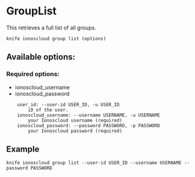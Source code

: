 # GroupList

This retrieves a full list of all groups.

```text
knife ionoscloud group list (options)
```

## Available options:

### Required options:

* ionoscloud_username
* ionoscloud_password

```text
    user_id: --user-id USER_ID, -u USER_ID
        iD of the user.
    ionoscloud_username: --username USERNAME, -u USERNAME
        your Ionoscloud username (required)
    ionoscloud_password: --password PASSWORD, -p PASSWORD
        your Ionoscloud password (required)
```

## Example

```text
knife ionoscloud group list --user-id USER_ID --username USERNAME --password PASSWORD
```
